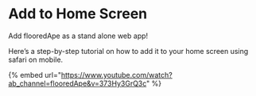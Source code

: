# Add to Home Screen

Add flooredApe as a stand alone web app!&#x20;

Here’s a step-by-step tutorial on how to add it to your home screen using safari on mobile.

{% embed url="https://www.youtube.com/watch?ab_channel=flooredApe&v=373Hy3GrQ3c" %}

